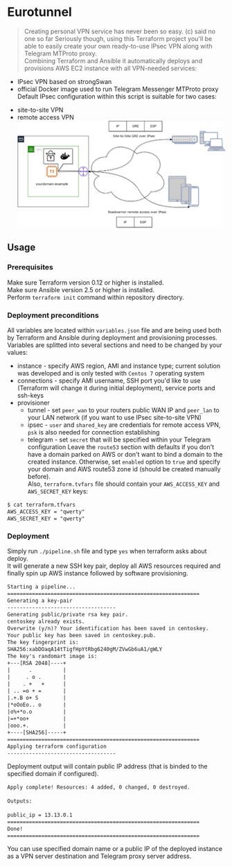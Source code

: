 # Eurotunnel
> Creating personal VPN service has never been so easy. (c) said no one so far
Seriously though, using this Terraform project you'll be able to easily create your own ready-to-use IPsec VPN along with Telegram MTProto proxy.  
Combining Terraform and Ansible it automatically deploys and provisions AWS EC2 instance with all VPN-needed services:
* IPsec VPN based on strongSwan
* official Docker image used to run Telegram Messenger MTProto proxy
Default IPsec configuration within this script is suitable for two cases:
- site-to-site VPN
- remote access VPN  
![Alt text](./images/scheme.png?raw=true "Deployed scheme")
## Usage
### Prerequisites
Make sure Terraform version 0.12 or higher is installed.  
Make sure Ansible version 2.5 or higher is installed.  
Perform `terraform init` command within repository directory.  
### Deployment preconditions
All variables are located within `variables.json` file and are being used both by Terraform and Ansible during deployment and provisioning processes.  
Variables are splitted into several sections and need to be changed by your values:
* instance - specify AWS region, AMI and instance type; current solution was developed and is only tested with `Centos 7` operating system
* connections - specify AMI username, SSH port you'd like to use (Terraform will change it during initial deployment), service ports and ssh-keys
* provisioner
  - tunnel - set `peer_wan` to your routers public WAN IP and `peer_lan` to your LAN network (if you want to use IPsec site-to-site VPN)
  - ipsec - `user` and `shared_key` are credentials for remote access VPN, `psk` is also needed for connection establishing
  - telegram - set `secret` that will be specified within your Telegram configuration
Leave the `route53` section with defaults if you don't have a domain parked on AWS or don't want to bind a domain to the created instance. Otherwise, set `enabled` option to `true` and specify your domain and AWS route53 zone id (should be created manually before).  
Also, `terraform.tvfars` file should contain your `AWS_ACCESS_KEY` and `AWS_SECRET_KEY` keys:
```
$ cat terraform.tfvars
AWS_ACCESS_KEY = "qwerty"
AWS_SECRET_KEY = "qwerty"
```
### Deployment
Simply run `./pipeline.sh` file and type `yes` when terraform asks about deploy.  
It will generate a new SSH key pair, deploy all AWS resources required and finally spin up AWS instance followed by software provisioning.  
```
Starting a pipeline...
==============================================================
Generating a key-pair
-----------------------------------
Generating public/private rsa key pair.
centoskey already exists.
Overwrite (y/n)? Your identification has been saved in centoskey.
Your public key has been saved in centoskey.pub.
The key fingerprint is:
SHA256:xabDOaqA14tTigfHpYtRbg6240gM/ZVwGb6uA1/gWLY
The key's randomart image is:
+---[RSA 2048]----+
|      .          |
|     . o .       |
|    . +   +      |
| .. =o + =       |
|.+.B o+ S        |
|*oOoEo.. o       |
|o%+*o.o          |
|=+*oo+           |
|ooo.+.           |
+----[SHA256]-----+
==============================================================
Applying terraform configuration
-----------------------------------
```
Deployment output will contain public IP address (that is binded to the specified domain if configured).
```
Apply complete! Resources: 4 added, 0 changed, 0 destroyed.

Outputs:

public_ip = 13.13.0.1
==============================================================
Done!
==============================================================
```
You can use specified domain name or a public IP of the deployed instance as a VPN server destination and Telegram proxy server address.  
